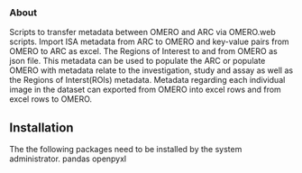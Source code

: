 ### About
Scripts to transfer metadata between OMERO and ARC via OMERO.web scripts. Import ISA metadata from ARC to OMERO and key-value pairs from OMERO to ARC as excel. The Regions of Interest to and from OMERO as json file. This metadata can be used to populate the ARC or populate OMERO with metadata relate to the investigation, study and assay as well as the Regions of Interst(ROIs) metadata. Metadata regarding each individual image in the dataset can exported from OMERO into excel rows and from excel rows to OMERO.

## Installation

The the following packages need to be installed by the system administrator.
pandas
openpyxl
